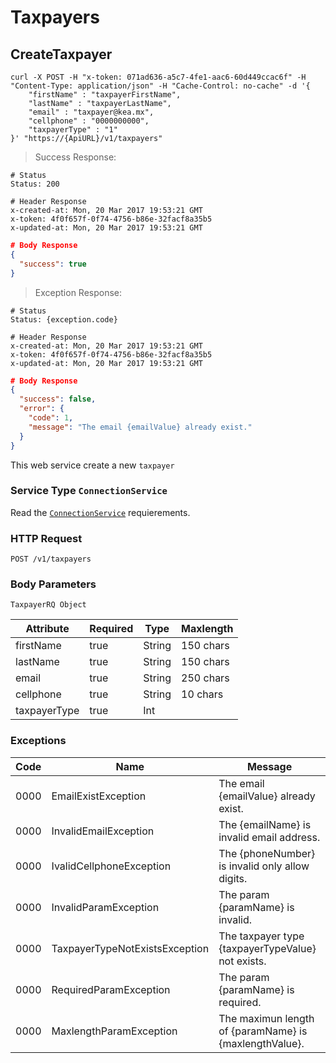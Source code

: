 # Taxpayers
## CreateTaxpayer

```shell
curl -X POST -H "x-token: 071ad636-a5c7-4fe1-aac6-60d449ccac6f" -H "Content-Type: application/json" -H "Cache-Control: no-cache" -d '{
	"firstName" : "taxpayerFirstName",
	"lastName" : "taxpayerLastName",
	"email" : "taxpayer@kea.mx",
	"cellphone" : "0000000000",
	"taxpayerType" : "1"
}' "https://{ApiURL}/v1/taxpayers"

```
> Success Response:

```text
# Status
Status: 200

# Header Response
x-created-at: Mon, 20 Mar 2017 19:53:21 GMT
x-token: 4f0f657f-0f74-4756-b86e-32facf8a35b5
x-updated-at: Mon, 20 Mar 2017 19:53:21 GMT
```
```json
# Body Response
{
  "success": true
}
```

> Exception Response:

```text
# Status
Status: {exception.code}

# Header Response
x-created-at: Mon, 20 Mar 2017 19:53:21 GMT
x-token: 4f0f657f-0f74-4756-b86e-32facf8a35b5
x-updated-at: Mon, 20 Mar 2017 19:53:21 GMT
```

```json
# Body Response
{
  "success": false,
  "error": {
    "code": 1,
    "message": "The email {emailValue} already exist."
  }
}
```

This web service create a new `taxpayer`

### Service Type `ConnectionService`
Read the [`ConnectionService`](#connectionservice) requierements.

### HTTP Request

`POST /v1/taxpayers`


### Body Parameters 
`TaxpayerRQ Object`

Attribute | Required | Type  | Maxlength 
--------- | ------- | ------- | -------
firstName | true | String | 150 chars
lastName | true | String | 150 chars
email | true | String | 250 chars
cellphone | true | String | 10 chars
taxpayerType | true | Int | 

### Exceptions

Code | Name | Message 
--------- | ------- | -------
0000 | EmailExistException |  The email {emailValue} already exist.
0000 | InvalidEmailException | The {emailName} is invalid email address.
0000 | IvalidCellphoneException | The {phoneNumber} is invalid only allow digits.
0000 | InvalidParamException |  The param {paramName} is invalid.
0000 | TaxpayerTypeNotExistsException |  The taxpayer type {taxpayerTypeValue} not exists.
0000 | RequiredParamException | The param {paramName} is required.
0000 | MaxlengthParamException | The maximun length of {paramName} is {maxlengthValue}.